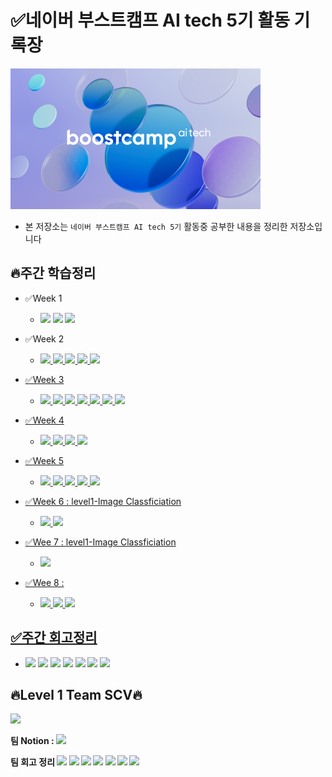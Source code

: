 

# ✅네이버 부스트캠프 AI tech 5기 활동 기록장

<img style="width:400px;"  src='./img/logo.png'>

- 본 저장소는 `네이버 부스트캠프 AI tech 5기` 활동중 공부한 내용을 정리한 저장소입니다


## 🔥주간 학습정리 

- ✅Week 1
  - <a href='https://eumgill98.tistory.com/42'><img src="https://img.shields.io/badge/Part1-red?style=flat&logo=alt=DailylogoColor=white"/></a> <a href='https://eumgill98.tistory.com/43'><img src="https://img.shields.io/badge/Part2-orange?style=flat&logo=alt=DailylogoColor=white"/></a> <a href='https://eumgill98.tistory.com/44'><img src="https://img.shields.io/badge/Part2-yellow?style=flat&logo=alt=DailylogoColor=white"/></a>

- ✅Week 2
  - <a href='https://eumgill98.tistory.com/49'><img src="https://img.shields.io/badge/Part1-red?style=flat&logo=alt=DailylogoColor=white"/> <a href='https://eumgill98.tistory.com/51'><img src="https://img.shields.io/badge/Part2-orange?style=flat&logo=alt=DailylogoColor=white"/> <a href='https://eumgill98.tistory.com/54'><img src="https://img.shields.io/badge/Part3-yellow?style=flat&logo=alt=DailylogoColor=white"/> <a href='https://eumgill98.tistory.com/57'><img src="https://img.shields.io/badge/Part4-green?style=flat&logo=alt=DailylogoColor=white"/> <a href='https://eumgill98.tistory.com/58'><img src="https://img.shields.io/badge/Part5-blue?style=flat&logo=alt=DailylogoColor=white"/>
  
- ✅Week 3
  - <a href='https://eumgill98.tistory.com/61'><img src="https://img.shields.io/badge/Part1-red?style=flat&logo=alt=DailylogoColor=white"/> <a href='https://eumgill98.tistory.com/62'><img src="https://img.shields.io/badge/Part2-orange?style=flat&logo=alt=DailylogoColor=white"/> <a href='https://eumgill98.tistory.com/63'><img src="https://img.shields.io/badge/Part3-yellow?style=flat&logo=alt=DailylogoColor=white"/> <a href='https://eumgill98.tistory.com/64'><img src="https://img.shields.io/badge/Part4-green?style=flat&logo=alt=DailylogoColor=white"/> <a href='https://eumgill98.tistory.com/66'><img src="https://img.shields.io/badge/Part5-blue?style=flat&logo=alt=DailylogoColor=white"/> <a href='https://eumgill98.tistory.com/67'><img src="https://img.shields.io/badge/Part6-navy?style=flat&logo=alt=DailylogoColor=white"/> <a href='https://eumgill98.tistory.com/68'><img src="https://img.shields.io/badge/Part7-purple?style=flat&logo=alt=DailylogoColor=white"/>
  
- ✅Week 4
  - <a href='https://eumgill98.tistory.com/71'><img src="https://img.shields.io/badge/Part1-red?style=flat&logo=alt=DailylogoColor=white"/> <a href='https://eumgill98.tistory.com/72'><img src="https://img.shields.io/badge/Part2-orange?style=flat&logo=alt=DailylogoColor=white"/> <a href='https://eumgill98.tistory.com/73'><img src="https://img.shields.io/badge/Part3-yellow?style=flat&logo=alt=DailylogoColor=white"/> <a href='https://eumgill98.tistory.com/74'><img src="https://img.shields.io/badge/Part4-green?style=flat&logo=alt=DailylogoColor=white"/> 
  
- ✅Week 5
  - <a href='https://eumgill98.tistory.com/76'><img src="https://img.shields.io/badge/Part1-red?style=flat&logo=alt=DailylogoColor=white"/> <a href='https://eumgill98.tistory.com/77'><img src="https://img.shields.io/badge/Part2-orange?style=flat&logo=alt=DailylogoColor=white"/> <a href='https://eumgill98.tistory.com/78'><img src="https://img.shields.io/badge/Part3-yellow?style=flat&logo=alt=DailylogoColor=white"/> <a href='https://eumgill98.tistory.com/79'><img src="https://img.shields.io/badge/Part4-green?style=flat&logo=alt=DailylogoColor=white"/> <a href='https://eumgill98.tistory.com/80'><img src="https://img.shields.io/badge/Part5-blue?style=flat&logo=alt=DailylogoColor=white"/> 
  
- ✅Week 6 : level1-Image Classficiation 
  - <a href='https://eumgill98.tistory.com/82'><img src="https://img.shields.io/badge/Part1-red?style=flat&logo=alt=DailylogoColor=white"/> <a href='https://eumgill98.tistory.com/83'><img src="https://img.shields.io/badge/Part2-orange?style=flat&logo=alt=DailylogoColor=white"/> 
  
- ✅Wee 7 : level1-Image Classficiation 
  - <a href='https://bottlenose-oak-2e3.notion.site/wrap-up-report-c37b3c035f82462480954c78dabbdc5c'><img src="https://img.shields.io/badge/Report-red?style=flat&logo=alt=DailylogoColor=white"/>
  
- ✅Wee 8 :
  - <a href='https://eumgill98.tistory.com/86'><img src="https://img.shields.io/badge/Python-red?style=flat&logo=alt=DailylogoColor=white"/> <a href='https://eumgill98.tistory.com/87'><img src="https://img.shields.io/badge/Linux-orange?style=flat&logo=alt=DailylogoColor=white"/> <a href='https://eumgill98.tistory.com/88'><img src="https://img.shields.io/badge/Docker-yellow?style=flat&logo=alt=DailylogoColor=white"/>

## ✅주간 회고정리
- <a href='https://eumgill98.tistory.com/47'><img src="https://img.shields.io/badge/Week1-red?style=flat&logo=alt=DailylogoColor=white"/></a> <a href='https://eumgill98.tistory.com/60'><img src="https://img.shields.io/badge/Week2-orange?style=flat&logo=alt=DailylogoColor=white"/></a> <a href='https://eumgill98.tistory.com/69'><img src="https://img.shields.io/badge/Week3-yellow?style=flat&logo=alt=DailylogoColor=white"/></a> <a href='https://eumgill98.tistory.com/75'><img src="https://img.shields.io/badge/Week4-green?style=flat&logo=alt=DailylogoColor=white"/></a> <a href='https://eumgill98.tistory.com/81'><img src="https://img.shields.io/badge/Week5-blue?style=flat&logo=alt=DailylogoColor=white"/></a> <a href='https://eumgill98.tistory.com/84'><img src="https://img.shields.io/badge/Week6-navy?style=flat&logo=alt=DailylogoColor=white"/></a> <a href='https://eumgill98.tistory.com/85'><img src="https://img.shields.io/badge/Week7-purple?style=flat&logo=alt=DailylogoColor=white"/></a> 

  
## 🔥Level 1 Team SCV🔥
  <img style="width:200px;" src='https://liquipedia.net/commons/images/c/c2/SCSCV.jpg'>

  <b>팀 Notion : <a href='https://bottlenose-oak-2e3.notion.site/AI-Tech-SCV-08805b8c4f5d402fb69998db98e1300b'><img src="https://img.shields.io/badge/Notion-black?style=flat&logo=Notion&NotionlogoColor=white"/></a></b>

  <b>팀 회고 정리 <a href='https://bottlenose-oak-2e3.notion.site/Week-1-b26e7f8184454f43807c5c7afeb5794e'><img src="https://img.shields.io/badge/Week1-red?style=flat&logo=alt=DailylogoColor=white"/></a> <a href='https://bottlenose-oak-2e3.notion.site/Week-2-79b46b62b99d4462b1c6dd22ec9a68eb'><img src="https://img.shields.io/badge/Week2-orange?style=flat&logo=alt=DailylogoColor=white"/></a> <a href='https://bottlenose-oak-2e3.notion.site/Week-3-3434bd2c720845f2924e2a155685f1d4'><img src="https://img.shields.io/badge/Week3-yellow?style=flat&logo=alt=DailylogoColor=white"/></a> <a href='https://bottlenose-oak-2e3.notion.site/Week-4-77882f8911e146198dab4ccdc848857b'><img src="https://img.shields.io/badge/Week4-green?style=flat&logo=alt=DailylogoColor=white"/></a> <a href='https://bottlenose-oak-2e3.notion.site/Week-5-58ed2962df884c43a982e968a10ffaf3'><img src="https://img.shields.io/badge/Week5-blue?style=flat&logo=alt=DailylogoColor=white"/></a> <a href='https://bottlenose-oak-2e3.notion.site/Week-6-e6f3aaae3fbd4bc4acba23b565baa670'><img src="https://img.shields.io/badge/Week6-navy?style=flat&logo=alt=DailylogoColor=white"/></a> <a href='https://bottlenose-oak-2e3.notion.site/Week-7-24c972c2f3fb4e089e6ad4c8e2b8a90d'><img src="https://img.shields.io/badge/Week7-purple?style=flat&logo=alt=DailylogoColor=white"/></a>


